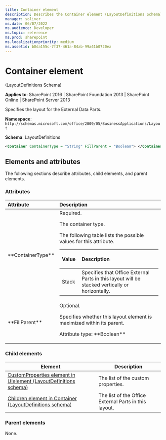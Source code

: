 ```yaml
---
title: Container element
description: Describes the Container element (LayoutDefinitions Schema), which specifies the layout for the External Data Parts.
manager: soliver
ms.date: 06/07/2022
ms.audience: Developer
ms.topic: reference
ms.prod: sharepoint
ms.localizationpriority: medium
ms.assetid: b8da155c-7f37-461a-84ab-99a41b0720ea
---
```


# Container element 

(LayoutDefinitions Schema)

**Applies to**: SharePoint 2016 | SharePoint Foundation 2013 | SharePoint Online | SharePoint Server 2013

Specifies the layout for the External Data Parts.

**Namespace**: `http://schemas.microsoft.com/office/2009/05/BusinessApplications/Layout`

**Schema**: LayoutDefinitions

```XML
<Container ContainerType = "String" FillParent = "Boolean"> </Container>
```

## Elements and attributes

The following sections describe attributes, child elements, and parent elements.

### Attributes

<table>
<colgroup>
<col width="20%" />
<col width="80%" />
</colgroup>
<thead>
<tr class="header">
<th align="left">Attribute</th>
<th align="left">Description</th>
</tr>
</thead>
<tbody>
<tr class="odd">
<td align="left">**ContainerType**</td>
<td align="left">Required.</p>
<p>The container type.</p>
<p>The following table lists the possible values for this attribute.</p>
<div class="tableSection">
<table>
<colgroup>
<col width="20%" />
<col width="80%" />
</colgroup>
<thead>
<tr class="header">
<th align="left"><p>Value</p></th>
<th align="left"><p>Description</p></th>
</tr>
</thead>
<tbody>
<tr class="odd">
<td align="left">Stack</td>
<td align="left">Specifies that Office External Parts in this layout will be stacked vertically or horizontally.</td>
</tr>
</tbody>
</table>
</div></td>
</tr>
<tr class="even">
<td align="left">**FillParent**</td>
<td align="left">Optional.</p>
<p>Specifies whether this layout element is maximized within its parent.</p>
<p>Attribute type: **Boolean**</td>
</tr>
</tbody>
</table>

### Child elements

| Element | Description |
| --- | --- |
|[CustomProperties element in UIelement (LayoutDefinitions schema)](customproperties-element-in-uielement-layoutdefinitions-schema.md)|The list of the custom properties.|
|[Children element in Container (LayoutDefinitions schema)](children-element-in-container-layoutdefinitions-schema.md)|The list of the Office External Parts in this layout.|

### Parent elements

None.








